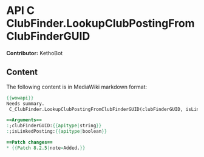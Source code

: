 # API C ClubFinder.LookupClubPostingFromClubFinderGUID

**Contributor:** KethoBot

## Content

The following content is in MediaWiki markdown format:

```mediawiki
{{wowapi}}
Needs summary.
 C_ClubFinder.LookupClubPostingFromClubFinderGUID(clubFinderGUID, isLinkedPosting)

==Arguments==
:;clubFinderGUID:{{apitype|string}}
:;isLinkedPosting:{{apitype|boolean}}

==Patch changes==
* {{Patch 8.2.5|note=Added.}}
```